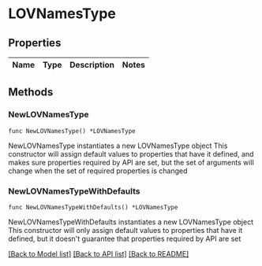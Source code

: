 # LOVNamesType

## Properties

Name | Type | Description | Notes
------------ | ------------- | ------------- | -------------

## Methods

### NewLOVNamesType

`func NewLOVNamesType() *LOVNamesType`

NewLOVNamesType instantiates a new LOVNamesType object
This constructor will assign default values to properties that have it defined,
and makes sure properties required by API are set, but the set of arguments
will change when the set of required properties is changed

### NewLOVNamesTypeWithDefaults

`func NewLOVNamesTypeWithDefaults() *LOVNamesType`

NewLOVNamesTypeWithDefaults instantiates a new LOVNamesType object
This constructor will only assign default values to properties that have it defined,
but it doesn't guarantee that properties required by API are set


[[Back to Model list]](../README.md#documentation-for-models) [[Back to API list]](../README.md#documentation-for-api-endpoints) [[Back to README]](../README.md)


